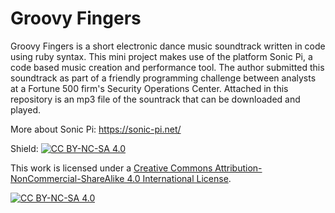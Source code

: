 # Groovy Fingers
Groovy Fingers is a short electronic dance music soundtrack written in code using ruby syntax. This mini project makes use of the platform Sonic Pi, a code based music creation and performance tool. The author submitted this soundtrack as part of a friendly programming challenge between analysts at a Fortune 500 firm's Security Operations Center. Attached in this repository is an mp3 file of the sountrack that can be downloaded and played.

More about Sonic Pi: https://sonic-pi.net/

Shield: [![CC BY-NC-SA 4.0][cc-by-nc-sa-shield]][cc-by-nc-sa]

This work is licensed under a
[Creative Commons Attribution-NonCommercial-ShareAlike 4.0 International License][cc-by-nc-sa].

[![CC BY-NC-SA 4.0][cc-by-nc-sa-image]][cc-by-nc-sa]

[cc-by-nc-sa]: http://creativecommons.org/licenses/by-nc-sa/4.0/
[cc-by-nc-sa-image]: https://licensebuttons.net/l/by-nc-sa/4.0/88x31.png
[cc-by-nc-sa-shield]: https://img.shields.io/badge/License-CC%20BY--NC--SA%204.0-lightgrey.svg
